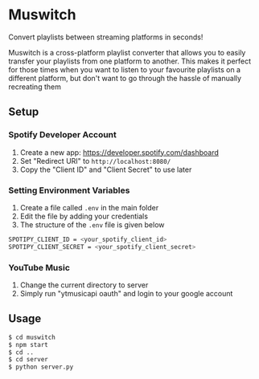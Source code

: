 # Muswitch

Convert playlists between streaming platforms in seconds!

Muswitch is a cross-platform playlist converter that allows you to easily transfer your playlists from one platform to another. This makes it perfect for those times when you want to listen to your favourite playlists on a different platform, but don't want to go through the hassle of manually recreating them

## Setup

### Spotify Developer Account

1. Create a new app: https://developer.spotify.com/dashboard
2. Set "Redirect URI" to `http://localhost:8080/`
3. Copy the "Client ID" and "Client Secret" to use later

### Setting Environment Variables

1. Create a file called `.env` in the main folder
2. Edit the file by adding your credentials
3. The structure of the `.env` file is given below

```sh
SPOTIPY_CLIENT_ID = <your_spotify_client_id>
SPOTIPY_CLIENT_SECRET = <your_spotify_client_secret>
```

### YouTube Music

1. Change the current directory to server
2. Simply run "ytmusicapi oauth" and login to your google account

## Usage

```sh
$ cd muswitch
$ npm start
$ cd ..
$ cd server
$ python server.py
```

